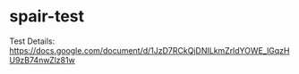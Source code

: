 # spair-test

Test Details: https://docs.google.com/document/d/1JzD7RCkQjDNILkmZrldYOWE_lGqzHU9zB74nwZlz81w
